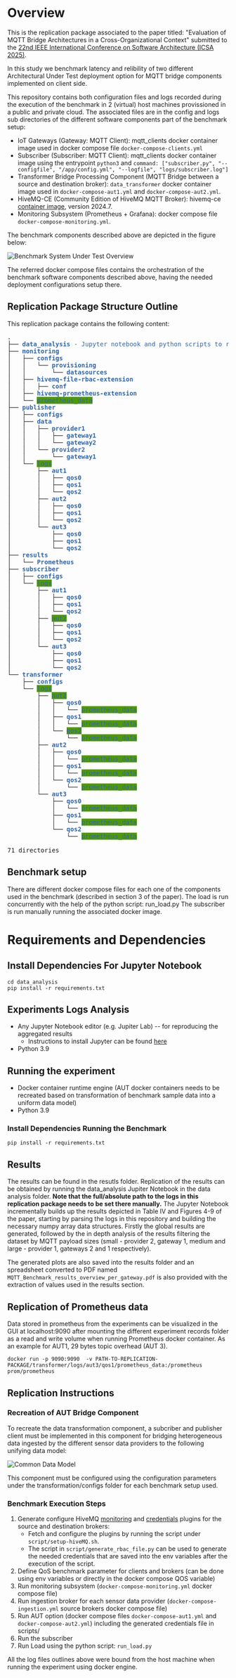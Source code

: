 # Overview
This is the replication package associated to the paper titled: "Evaluation of MQTT Bridge Architectures in a Cross-Organizational Context" submitted to the [22nd IEEE International Conference on Software Architecture (ICSA 2025)](https://conf.researchr.org/home/icsa-2025]).

In this study we benchmark latency and relibility of two different Architectural Under Test deployment option for MQTT bridge components implemented on client side.

This repository contains both configuration files and logs recorded during the execution of the benchmark in 2 (virtual) host machines provissioned in a public and private cloud. The associated files are in the config and logs sub directories of the different software components part of the benchmark setup:
- IoT Gateways (Gateway: MQTT Client): mqtt_clients docker container image used in docker compose file ```docker-compose-clients.yml```
- Subscriber (Subscriber: MQTT Client): mqtt_clients docker container image using the entrypoint ```python3``` and  ```command: ["subscriber.py", "--configfile", "/app/config.yml", "--logfile", "logs/subscriber.log"]```
- Transformer Bridge Processing Component (MQTT Bridge between a source and destination broker): ```data_transformer``` docker container image used in ```docker-compose-aut1.yml``` and ```docker-compose-aut2.yml```.
- HiveMQ-CE (Community Edition of HiveMQ MQTT Broker): hivemq-ce [container image](https://hub.docker.com/r/hivemq/hivemq-ce), version 2024.7.
- Monitoring Subsystem (Prometheus + Grafana): docker compose file ```docker-compose-monitoring.yml```.

The benchmark components described above are depicted in the figure below:

![Benchmark System Under Test Overview](SUT_overview.png)


The referred docker compose files contains the orchestration of the benchmark software components described above, having the needed deployment configurations setup there.

## Replication Package Structure Outline
This replication package contains the following content:
<pre><font color="#3465A4"><b>.</b></font>
├── <font color="#3465A4"><b>data_analysis</b> - Jupyter notebook and python scripts to reproduce result in Table IV and Figures 4-8.</font>
├── <font color="#3465A4"><b>monitoring</b></font>
│   ├── <font color="#3465A4"><b>configs</b></font>
│   │   └── <font color="#3465A4"><b>provisioning</b></font>
│   │       └── <font color="#3465A4"><b>datasources</b></font>
│   ├── <font color="#3465A4"><b>hivemq-file-rbac-extension</b></font>
│   │   ├── <font color="#3465A4"><b>conf</b></font>
│   ├── <font color="#3465A4"><b>hivemq-prometheus-extension</b></font>
│   └── <span style="background-color:#4E9A06"><font color="#3465A4">prometheus_data</font></span>
├── <font color="#3465A4"><b>publisher</b></font>
│   ├── <font color="#3465A4"><b>configs</b></font>
│   ├── <font color="#3465A4"><b>data</b></font>
│   │   ├── <font color="#3465A4"><b>provider1</b></font>
│   │   │   ├── <font color="#3465A4"><b>gateway1</b></font>
│   │   │   └── <font color="#3465A4"><b>gateway2</b></font>
│   │   └── <font color="#3465A4"><b>provider2</b></font>
│   │       └── <font color="#3465A4"><b>gateway1</b></font>
│   └── <span style="background-color:#4E9A06"><font color="#3465A4">logs</font></span>
│       ├── <font color="#3465A4"><b>aut1</b></font>
│       │   ├── <font color="#3465A4"><b>qos0</b></font>
│       │   ├── <font color="#3465A4"><b>qos1</b></font>
│       │   └── <font color="#3465A4"><b>qos2</b></font>
│       ├── <font color="#3465A4"><b>aut2</b></font>
│       │   ├── <font color="#3465A4"><b>qos0</b></font>
│       │   ├── <font color="#3465A4"><b>qos1</b></font>
│       │   └── <font color="#3465A4"><b>qos2</b></font>
│       └── <font color="#3465A4"><b>aut3</b></font>
│           ├── <font color="#3465A4"><b>qos0</b></font>
│           ├── <font color="#3465A4"><b>qos1</b></font>
│           └── <font color="#3465A4"><b>qos2</b></font>
├── <font color="#3465A4"><b>results</b></font>
│   └── <font color="#3465A4"><b>Prometheus</b></font>
├── <font color="#3465A4"><b>subscriber</b></font>
│   ├── <font color="#3465A4"><b>configs</b></font>
│   └── <span style="background-color:#4E9A06"><font color="#3465A4">logs</font></span>
│       ├── <font color="#3465A4"><b>aut1</b></font>
│       │   ├── <font color="#3465A4"><b>qos0</b></font>
│       │   ├── <font color="#3465A4"><b>qos1</b></font>
│       │   └── <font color="#3465A4"><b>qos2</b></font>
│       ├── <span style="background-color:#4E9A06"><font color="#3465A4">aut2</font></span>
│       │   ├── <font color="#3465A4"><b>qos0</b></font>
│       │   ├── <font color="#3465A4"><b>qos1</b></font>
│       │   └── <font color="#3465A4"><b>qos2</b></font>
│       └── <font color="#3465A4"><b>aut3</b></font>
│           ├── <font color="#3465A4"><b>qos0</b></font>
│           ├── <font color="#3465A4"><b>qos1</b></font>
│           └── <font color="#3465A4"><b>qos2</b></font>
└── <font color="#3465A4"><b>transformer</b></font>
    ├── <font color="#3465A4"><b>configs</b></font>
    └── <span style="background-color:#4E9A06"><font color="#3465A4">logs</font></span>
        ├── <span style="background-color:#4E9A06"><font color="#3465A4">aut1</font></span>
        │   ├── <font color="#3465A4"><b>qos0</b></font>
        │   │   └── <span style="background-color:#4E9A06"><font color="#3465A4">prometheus_data</font></span>
        │   ├── <font color="#3465A4"><b>qos1</b></font>
        │   │   └── <span style="background-color:#4E9A06"><font color="#3465A4">prometheus_data</font></span>
        │   └── <span style="background-color:#4E9A06"><font color="#3465A4">qos2</font></span>
        │       └── <span style="background-color:#4E9A06"><font color="#3465A4">prometheus_data</font></span>
        ├── <font color="#3465A4"><b>aut2</b></font>
        │   ├── <font color="#3465A4"><b>qos0</b></font>
        │   │   └── <span style="background-color:#4E9A06"><font color="#3465A4">prometheus_data</font></span>
        │   ├── <font color="#3465A4"><b>qos1</b></font>
        │   │   └── <span style="background-color:#4E9A06"><font color="#3465A4">prometheus_data</font></span>
        │   └── <font color="#3465A4"><b>qos2</b></font>
        │       └── <span style="background-color:#4E9A06"><font color="#3465A4">prometheus_data</font></span>
        └── <font color="#3465A4"><b>aut3</b></font>
            ├── <font color="#3465A4"><b>qos0</b></font>
            │   └── <span style="background-color:#4E9A06"><font color="#3465A4">prometheus_data</font></span>
            ├── <font color="#3465A4"><b>qos1</b></font>
            │   └── <span style="background-color:#4E9A06"><font color="#3465A4">prometheus_data</font></span>
            └── <font color="#3465A4"><b>qos2</b></font>
                └── <span style="background-color:#4E9A06"><font color="#3465A4">prometheus_data</font></span>

71 directories
</pre>

## Benchmark setup
There are different docker compose files for each one of the components used in the benchmark (described in section 3 of the paper).
The load is run concurrently with the help of the python script: run_load.py
The subscriber is run manually running the associated docker image.

# Requirements and Dependencies

## Install Dependencies For Jupyter Notebook

```shell
cd data_analysis
pip install -r requirements.txt
```

## Experiments Logs Analysis
- Any Jupyter Notebook editor (e.g. Jupiter Lab) -- for reproducing the aggregated results
    - Instructions to install Jupyter can be found [here](https://jupyter.org/install)
- Python 3.9

## Running the experiment
- Docker container runtime engine (AUT docker containers needs to be recreated based on transformation of benchmark sample data into a uniform data model)
- Python 3.9

### Install Dependencies Running the Benchmark

```shell
pip install -r requirements.txt
```


## Results
The results can be found in the resutls folder. Replication of the results can be obtained by running the data_analysis Jupiter Notebook in the data analysis folder. **Note that the full/absolute path to the logs in this replication package needs to be set there manually.**
The Jupyter Notebook incrementally builds up the results depicted in Table IV and Figures 4-9 of the paper, starting by parsing the logs in this repository and building the necessary numpy array data structures. Firstly the global results are generated, followed by the in depth analysis of the results filtering the dataset by MQTT payload sizes (small - provider 2, gateway 1, medium and large - provider 1, gateways 2 and 1 respectively).

The generated plots are also saved into the results folder and an spreadsheet converted to PDF named ```MQTT_Benchmark_results_overview_per_gateway.pdf```  is also provided with the extraction of values used in the results section.

## Replication of Prometheus data
Data stored in prometheus from the experiments can be visualized in the GUI at localhost:9090 after mounting the different experiment records folder as a read and write volume when running Prometheus docker container. As an example for AUT1, 29 bytes topic overhead (AUT 3).

```
docker run -p 9090:9090  -v PATH-TO-REPLICATION-PACKAGE/transformer/logs/aut3/qos1/prometheus_data:/prometheus prom/prometheus
```

## Replication Instructions

### Recreation of AUT Bridge Component
To recreate the data transformation component, a subcriber and publisher client must be implemented in this component for bridging heterogeneous data ingested by the different sensor data providers to the following unifying data model:

![Common Data Model](https://smartoceanplatform.github.io/sodataformat.png)

This component must be configured using the configuration parameters under the transformation/configs folder for each benchmark setup used.

### Benchmark Execution Steps

1. Generate configure HiveMQ [monitoring](https://github.com/hivemq/hivemq-prometheus-extension) and [credentials](https://github.com/hivemq/hivemq-file-rbac-extension) plugins for the source and destination brokers:
   - Fetch and configure the plugins by running the script under ```script/setup-hiveMQ.sh```. 
   - The script in ```script/generate_rbac_file.py``` can be used to generate the needed credentials that are saved into the env variables after the execution of the script. 
3. Define QoS benchmark parameter for clients and brokers (can be done using env variables or directly in the docker compose QOS variable)
2. Run monitoring subsystem (```docker-compose-monitoring.yml``` docker compose file)
3. Run ingestion broker for each sensor data provider (```docker-compose-ingestion.yml``` source brokers docker compose file)
2. Run AUT option (docker compose files ```docker-compose-aut1.yml``` and ```docker-compose-aut2.yml```) including the generated credentials file in scripts/
2. Run the subscriber
4. Run Load using the python script: ```run_load.py```

All the log files outlines above were bound from the host machine when running the experiment using docker engine.

